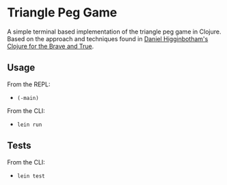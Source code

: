 # Triangle Peg Game

A simple terminal based implementation of the triangle peg game in Clojure.
Based on the approach and techniques found in [Daniel Higginbotham's Clojure for the Brave and True](https://www.braveclojure.com/).

## Usage
From the REPL:
* `(-main)`

From the CLI:
* `lein run`

## Tests
From the CLI:
* `lein test`
